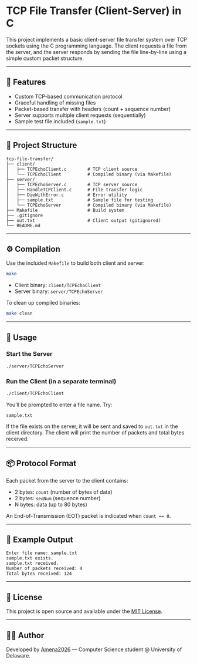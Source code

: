 # TCP File Transfer (Client-Server) in C

This project implements a basic client-server file transfer system over TCP sockets using the C programming language. The client requests a file from the server, and the server responds by sending the file line-by-line using a simple custom packet structure.

---

## 🔧 Features

- Custom TCP-based communication protocol  
- Graceful handling of missing files  
- Packet-based transfer with headers (count + sequence number)  
- Server supports multiple client requests (sequentially)  
- Sample test file included (`sample.txt`)

---

## 📁 Project Structure

```
tcp-file-transfer/
├── client/
│   ├── TCPEchoClient.c        # TCP client source
│   └── TCPEchoClient          # Compiled binary (via Makefile)
├── server/
│   ├── TCPEchoServer.c        # TCP server source
│   ├── HandleTCPClient.c      # File transfer logic
│   ├── DieWithError.c         # Error utility
│   ├── sample.txt             # Sample file for testing
│   └── TCPEchoServer          # Compiled binary (via Makefile)
├── Makefile                   # Build system
├── .gitignore
├── out.txt                    # Client output (gitignored)
└── README.md
```

---

## ⚙️ Compilation

Use the included `Makefile` to build both client and server:

```bash
make
```

- Client binary: `client/TCPEchoClient`
- Server binary: `server/TCPEchoServer`

To clean up compiled binaries:

```bash
make clean
```

---

## 🚀 Usage

### Start the Server

```bash
./server/TCPEchoServer
```

### Run the Client (in a separate terminal)

```bash
./client/TCPEchoClient
```

You’ll be prompted to enter a file name. Try:

```
sample.txt
```

If the file exists on the server, it will be sent and saved to `out.txt` in the client directory. The client will print the number of packets and total bytes received.

---

## 📦 Protocol Format

Each packet from the server to the client contains:
- 2 bytes: `count` (number of bytes of data)
- 2 bytes: `seqNum` (sequence number)
- N bytes: data (up to 80 bytes)

An End-of-Transmission (EOT) packet is indicated when `count == 0`.

---

## 🧪 Example Output

```
Enter file name: sample.txt
sample.txt exists.
sample.txt received.
Number of packets received: 4
Total bytes received: 124
```

---

## 📄 License

This project is open source and available under the [MIT License](LICENSE).

---

## 👨‍💻 Author

Developed by [Amena2026](https://github.com/Amena2026) — Computer Science student @ University of Delaware.
